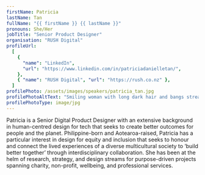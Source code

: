```yaml
---
firstName: Patricia
lastName: Tan
fullName: "{{ firstName }} {{ lastName }}"
pronouns: She/Her
jobTitle: "Senior Product Designer"
organisation: "RUSH Digital"
profileUrl:
  [
    {
      "name": "LinkedIn",
      "url": "https://www.linkedin.com/in/patriciadanielletan/",
    },
    { "name": "RUSH Digital", "url": "https://rush.co.nz" },
  ]
profilePhoto: /assets/images/speakers/patricia_tan.jpg
profilePhotoAltText: "Smiling woman with long dark hair and bangs streaked with green, framed against a light background."
profilePhotoType: image/jpg
---
```


Patricia is a Senior Digital Product Designer with an extensive background in human-centred design for tech that seeks to create better outcomes for people and the planet. Philippine-born and Aotearoa-raised, Patricia has a particular interest in design for equity and inclusion that seeks to honour and connect the lived experiences of a diverse multicultural society to ‘build better together’ through interdisciplinary collaboration. She has been at the helm of research, strategy, and design streams for purpose-driven projects spanning charity, non-profit, wellbeing, and professional services.
